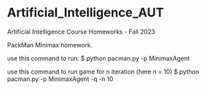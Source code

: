 # Artificial_Intelligence_AUT
Artificial Intelligence Course Homeworks - Fall 2023

PackMan Minimax homework. 

use this command to run:
$ python pacman.py -p MinimaxAgent

use this command to run game for n iteration (here n = 10)
$ python pacman.py -p MinimaxAgent -q -n 10

